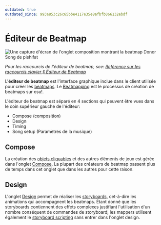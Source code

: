 ```yaml
---
outdated: true
outdated_since: 993a853c26c65bbe4117e35e8afbfb066132ebdf
---
```


# Éditeur de Beatmap

<!-- TODO: needs to be revisited when the articles under Beatmap editor no longer match what's written here -->

![Une capture d'écran de l'onglet composition montrant la beatmap Donor Song de pishifat](img/compose.jpg)

*Pour les raccourcis de l'éditeur de beatmap, see: [Reférence sur les raccourcis clavier § Éditeur de Beatmap](/wiki/Shortcut_key_reference#beatmap-editor)*

L'**éditeur de beatmap** est l'interface graphique inclue dans le client utilisée pour créer les [beatmaps](/wiki/Beatmap). Le [Beatmapping](/wiki/Beatmapping) est le processus de création de beatmaps sur osu!.

L'éditeur de beatmap est séparé en 4 sections qui peuvent être vues dans le coin supérieur gauche de l'éditeur:

- Compose (composition)
- Design
- Timing
- Song setup (Paramètres de la musique)

## Compose

La création des [objets cliquables](/wiki/Hit_Objects) et des autres éléments de jeux est gérée dans l'onglet [Compose](/wiki/Beatmap_Editor/Compose). La plupart des créateurs de beatmap passent plus de temps dans cet onglet que dans les autres pour cette raison.

## Design

L'onglet [Design](/wiki/Beatmap_Editor/Design) permet de réaliser les [storyboards](/wiki/Storyboards), cet-à-dire les animations qui accompagnent les beatmaps. Étant donné que les storyboards contiennent des effets complexes justifiant l'utilisation d'un nombre conséquent de commandes de storyboard, les mappers utilisent également le [storyboard scripting](/wiki/Storyboard_Scripting) sans entrer dans l'onglet design.
